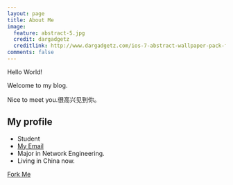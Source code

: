 ```yaml
---
layout: page
title: About Me
image:
  feature: abstract-5.jpg
  credit: dargadgetz
  creditlink: http://www.dargadgetz.com/ios-7-abstract-wallpaper-pack-for-iphone-5-and-ipod-touch-retina/
comments: false
---
```


Hello World!

Welcome to my blog.

Nice to meet you.很高兴见到你。

## My profile

* Student
* [My Email](mailto:xinqiu.94@gmail.com)
* Major in Network Engineering.
* Living in China now.

<div markdown="0"><a href="https://github.com/xinqiu/xinqiu.github.io/fork" class="btn btn-info">Fork Me</a></div>

